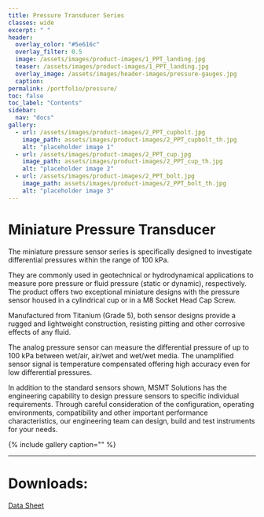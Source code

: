 ```yaml
---
title: Pressure Transducer Series
classes: wide
excerpt: " "
header:
  overlay_color: "#5e616c"
  overlay_filter: 0.5
  image: /assets/images/product-images/1_PPT_landing.jpg
  teaser: /assets/images/product-images/1_PPT_landing.jpg
  overlay_image: /assets/images/header-images/pressure-gauges.jpg
  caption:
permalink: /portfolio/pressure/
toc: false
toc_label: "Contents"
sidebar:
  nav: "docs"
gallery:
  - url: /assets/images/product-images/2_PPT_cupbolt.jpg
    image_path: assets/images/product-images/2_PPT_cupbolt_th.jpg
    alt: "placeholder image 1"
  - url: /assets/images/product-images/2_PPT_cup.jpg
    image_path: assets/images/product-images/2_PPT_cup_th.jpg
    alt: "placeholder image 2"
  - url: /assets/images/product-images/2_PPT_bolt.jpg
    image_path: assets/images/product-images/2_PPT_bolt_th.jpg
    alt: "placeholder image 3"
---
```

# Miniature Pressure Transducer

The miniature pressure sensor series is specifically designed to investigate differential pressures within the range of
100 kPa. 

They are commonly used in geotechnical or hydrodynamical applications to measure pore pressure or fluid
pressure (static or dynamic), respectively. The product offers two exceptional miniature designs with the pressure
sensor housed in a cylindrical cup or in a M8 Socket Head Cap Screw.

Manufactured from Titanium (Grade 5), both sensor designs provide a rugged and lightweight construction, resisting
pitting and other corrosive effects of any fluid.

The analog pressure sensor can measure the differential pressure of up to 100 kPa between wet/air, air/wet and
wet/wet media. The unamplified sensor signal is temperature compensated offering high accuracy even for low differential
pressures.

In addition to the standard sensors shown, MSMT Solutions has the engineering capability to design pressure sensors
to specific individual requirements. Through careful consideration of the configuration, operating environments,
compatibility and other important performance characteristics, our engineering team can design, build and
test instruments for your needs.

{% include gallery caption="" %}

---
# Downloads:

[Data Sheet](/assets/pdfs/PressureSensorDatasheet-MSMTSolutions.pdf)

